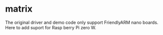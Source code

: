 # matrix
The original driver and demo code only support FriendlyARM nano boards.
Here to add suport for Rasp berry Pi zero W.
